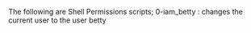 The following are Shell Permissions scripts;
0-iam_betty : changes the current user to the user betty

